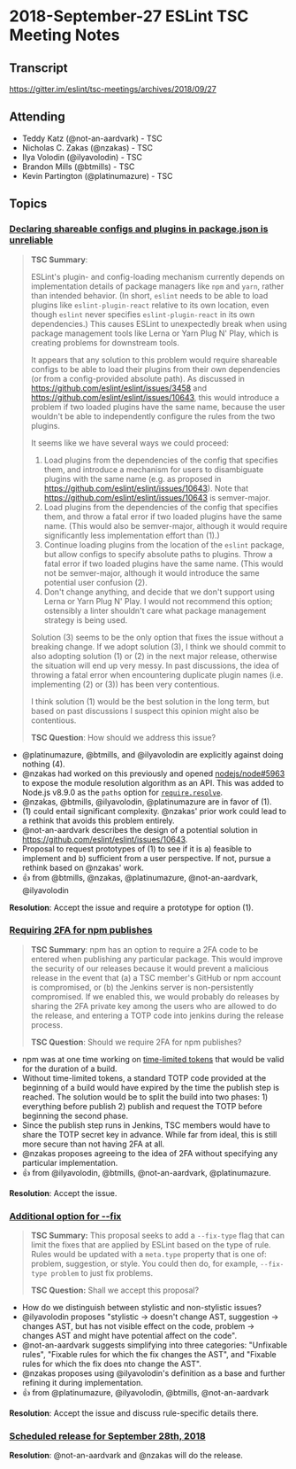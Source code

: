 # 2018-September-27 ESLint TSC Meeting Notes

## Transcript

https://gitter.im/eslint/tsc-meetings/archives/2018/09/27

## Attending

* Teddy Katz (@not-an-aardvark) - TSC
* Nicholas C. Zakas (@nzakas) - TSC
* Ilya Volodin (@ilyavolodin) - TSC
* Brandon Mills (@btmills) - TSC
* Kevin Partington (@platinumazure) - TSC

## Topics

### [Declaring shareable configs and plugins in package.json is unreliable](https://github.com/eslint/eslint/issues/10125)

> **TSC Summary**:
>
> ESLint's plugin- and config-loading mechanism currently depends on implementation details of package managers like `npm` and `yarn`, rather than intended behavior. (In short, `eslint` needs to be able to load plugins like `eslint-plugin-react` relative to its own location, even though `eslint` never specifies `eslint-plugin-react` in its own dependencies.) This causes ESLint to unexpectedly break when using package management tools like Lerna or Yarn Plug N' Play, which is creating problems for downstream tools.
>
> It appears that any solution to this problem would require shareable configs to be able to load their plugins from their own dependencies (or from a config-provided absolute path). As discussed in https://github.com/eslint/eslint/issues/3458 and https://github.com/eslint/eslint/issues/10643, this would introduce a problem if two loaded plugins have the same name, because the user wouldn't be able to independently configure the rules from the two plugins.
>
> It seems like we have several ways we could proceed:
>
> 1. Load plugins from the dependencies of the config that specifies them, and introduce a mechanism for users to disambiguate plugins with the same name (e.g. as proposed in https://github.com/eslint/eslint/issues/10643). Note that https://github.com/eslint/eslint/issues/10643 is semver-major.
> 1. Load plugins from the dependencies of the config that specifies them, and throw a fatal error if two loaded plugins have the same name. (This would also be semver-major, although it would require significantly less implementation effort than (1).)
> 1. Continue loading plugins from the location of the `eslint` package, but allow configs to specify absolute paths to plugins. Throw a fatal error if two loaded plugins have the same name. (This would not be semver-major, although it would introduce the same potential user confusion (2).
> 1. Don't change anything, and decide that we don't support using Lerna or Yarn Plug N' Play. I would not recommend this option; ostensibly a linter shouldn't care what package management strategy is being used.
>
> Solution (3) seems to be the only option that fixes the issue without a breaking change. If we adopt solution (3), I think we should commit to also adopting solution (1) or (2) in the next major release, otherwise the situation will end up very messy. In past discussions, the idea of throwing a fatal error when encountering duplicate plugin names (i.e. implementing (2) or (3)) has been very contentious.
>
> I think solution (1) would be the best solution in the long term, but based on past discussions I suspect this opinion might also be contentious.
>
> **TSC Question**: How should we address this issue?

* @platinumazure, @btmills, and @ilyavolodin are explicitly against doing nothing (4).
* @nzakas had worked on this previously and opened [nodejs/node#5963](https://github.com/nodejs/node/issues/5963) to expose the module resolution algorithm as an API. This was added to Node.js v8.9.0 as the `paths` option for [`require.resolve`](https://nodejs.org/api/modules.html#modules_require_resolve_request_options).
* @nzakas, @btmills, @ilyavolodin, @platinumazure are in favor of (1).
* (1) could entail significant complexity. @nzakas' prior work could lead to a rethink that avoids this problem entirely.
* @not-an-aardvark describes the design of a potential solution in https://github.com/eslint/eslint/issues/10643.
* Proposal to request prototypes of (1) to see if it is a) feasible to implement and b) sufficient from a user perspective. If not, pursue a rethink based on @nzakas' work.
* :+1: from @btmills, @nzakas, @platinumazure, @not-an-aardvark, @ilyavolodin

**Resolution**: Accept the issue and require a prototype for option (1).

### [Requiring 2FA for npm publishes](https://github.com/eslint/eslint/issues/10631)

> **TSC Summary**: npm has an option to require a 2FA code to be entered when publishing any particular package. This would improve the security of our releases because it would prevent a malicious release in the event that (a) a TSC member's GitHub or npm account is compromised, or (b) the Jenkins server is non-persistently compromised. If we enabled this, we would probably do releases by sharing the 2FA private key among the users who are allowed to do the release, and entering a TOTP code into jenkins during the release process.
>
> **TSC Question**: Should we require 2FA for npm publishes?

* npm was at one time working on [time-limited tokens](https://npm.community/t/time-limited-tokens/502) that would be valid for the duration of a build.
* Without time-limited tokens, a standard TOTP code provided at the beginning of a build would have expired by the time the publish step is reached. The solution would be to split the build into two phases: 1) everything before publish 2) publish and request the TOTP before beginning the second phase.
* Since the publish step runs in Jenkins, TSC members would have to share the TOTP secret key in advance. While far from ideal, this is still more secure than not having 2FA at all.
* @nzakas proposes agreeing to the idea of 2FA without specifying any particular implementation.
* :+1: from @ilyavolodin, @btmills, @not-an-aardvark, @platinumazure.

**Resolution**: Accept the issue.

### [Additional option for --fix](https://github.com/eslint/eslint/issues/10855)

> **TSC Summary:** This proposal seeks to add a `--fix-type` flag that can limit the fixes that are applied by ESLint based on the type of rule. Rules would be updated with a `meta.type` property that is one of: problem, suggestion, or style. You could then do, for example, `--fix-type problem` to just fix problems.
>
> **TSC Question:** Shall we accept this proposal?

* How do we distinguish between stylistic and non-stylistic issues?
* @ilyavolodin proposes "stylistic -> doesn't change AST, suggestion -> changes AST, but has not visible effect on the code, problem -> changes AST and might have potential affect on the code".
* @not-an-aardvark suggests simplifying into three categories: "Unfixable rules", "Fixable rules for which the fix changes the AST", and "Fixable rules for which the fix does nto change the AST".
* @nzakas proposes using @ilyavolodin's definition as a base and further refining it during implementation.
* :+1: from @platinumazure, @ilyavolodin, @btmills, @not-an-aardvark

**Resolution**: Accept the issue and discuss rule-specific details there.

### [Scheduled release for September 28th, 2018](https://github.com/eslint/eslint/issues/10866)

**Resolution**: @not-an-aardvark and @nzakas will do the release.
